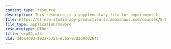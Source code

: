 ```yaml
---
content_type: resource
description: This resource is a supplementary file for experiment 2.
file: https://ol-ocw-studio-app-production.s3.amazonaws.com/courses/8-02t-electricity-and-magnetism-spring-2005/ddba4c93192a575ae5ba97d269d0264c_exp02.xls
file_type: application/msword
resourcetype: Other
title: exp02.xls
uid: ddba4c93-192a-575a-e5ba-97d269d0264c
---
```

